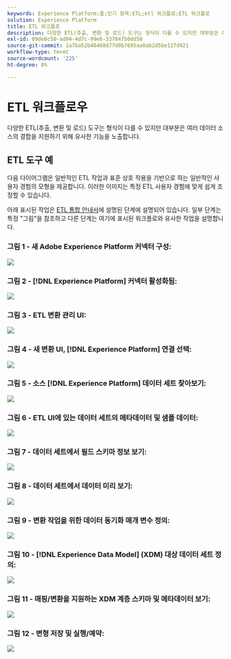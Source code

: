 ```yaml
---
keywords: Experience Platform;홈;인기 항목;ETL;etl 워크플로;ETL 워크플로
solution: Experience Platform
title: ETL 워크플로
description: 다양한 ETL(추출, 변환 및 로드) 도구는 형식이 다를 수 있지만 대부분은 여러 데이터 소스의 결합을 지원하기 위해 유사한 기능을 노출합니다.
exl-id: 09de6c50-ad04-4d7c-99e6-33784fb0dd58
source-git-commit: 1a7ba52b48460d77d0b7695aa0ab2d5be127d921
workflow-type: tm+mt
source-wordcount: '225'
ht-degree: 0%

---
```


# ETL 워크플로우

다양한 ETL(추출, 변환 및 로드) 도구는 형식이 다를 수 있지만 대부분은 여러 데이터 소스의 결합을 지원하기 위해 유사한 기능을 노출합니다.

## ETL 도구 예

다음 다이어그램은 일반적인 ETL 작업과 표준 상호 작용을 기반으로 하는 일반적인 사용자 경험의 모형을 제공합니다. 이러한 이미지는 특정 ETL 사용자 경험에 맞게 쉽게 조정할 수 있습니다.

아래 표시된 작업은 [ETL 통합 안내서](home.md)에 설명된 단계에 설명되어 있습니다. 일부 단계는 특정 &quot;그림&quot;을 참조하고 다른 단계는 여기에 표시된 워크플로와 유사한 작업을 설명합니다.

### 그림 1 - 새 Adobe Experience Platform 커넥터 구성:

![](images/image2.png)

### 그림 2 - [!DNL Experience Platform] 커넥터 활성화됨:

![](images/image3.png)

### 그림 3 - ETL 변환 관리 UI:

![](images/image4.png)

### 그림 4 - 새 변환 UI, [!DNL Experience Platform] 연결 선택:

![](images/image5.png)

### 그림 5 - 소스 [!DNL Experience Platform] 데이터 세트 찾아보기:

![](images/image6.png)

### 그림 6 - ETL UI에 있는 데이터 세트의 메타데이터 및 샘플 데이터:

![](images/image7.png)

### 그림 7 - 데이터 세트에서 필드 스키마 정보 보기:

![](images/image8.png)

### 그림 8 - 데이터 세트에서 데이터 미리 보기:

![](images/image9.png)

### 그림 9 - 변환 작업을 위한 데이터 동기화 매개 변수 정의:

![](images/image10.png)

### 그림 10 - [!DNL Experience Data Model] (XDM) 대상 데이터 세트 정의:

![](images/image11.png)

### 그림 11 - 매핑/변환을 지원하는 XDM 계층 스키마 및 메타데이터 보기:

![](images/image12.png)

### 그림 12 - 변형 저장 및 실행/예약:

![](images/image13.png)
